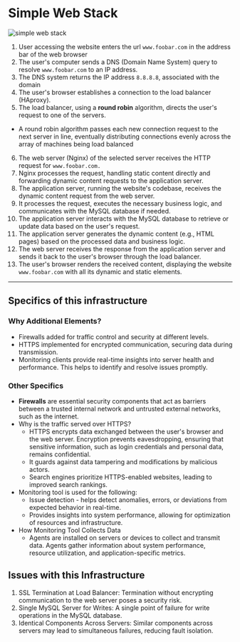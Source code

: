 # Simple Web Stack

![simple web stack](https://i.imgur.com/5kAJsjn.png)

1. User accessing the website enters the url `www.foobar.com` in the address bar of the web browser
2. The user's computer sends a DNS (Domain Name System) query to resolve `www.foobar.com` to an IP address.
3. The DNS system returns the IP address `8.8.8.8`, associated with the domain
4. The user's browser establishes a connection to the load balancer (HAproxy).
5. The load balancer, using a **round robin** algorithm, directs the user's request to one of the servers.
- A round robin algorithm passes each new connection request to the next server in line, eventually distributing connections evenly across the array of machines being load balanced
6. The web server (Nginx) of the selected server receives the HTTP request for `www.foobar.com.`
7. Nginx processes the request, handling static content directly and forwarding dynamic content requests to the application server.
8. The application server, running the website's codebase, receives the dynamic content request from the web server.
9. It processes the request, executes the necessary business logic, and communicates with the MySQL database if needed.
10. The application server interacts with the MySQL database to retrieve or update data based on the user's request.
11. The application server generates the dynamic content (e.g., HTML pages) based on the processed data and business logic.
12. The web server receives the response from the application server and sends it back to the user's browser through the load balancer.
13. The user's browser renders the received content, displaying the website `www.foobar.com` with all its dynamic and static elements.

---

## Specifics of this infrastructure
### Why Additional Elements?
- Firewalls added for traffic control and security at different levels.
- HTTPS implemented for encrypted communication, securing data during transmission.
- Monitoring clients provide real-time insights into server health and performance. This helps to identify and resolve issues promptly.

### Other Specifics
- **Firewalls** are essential security components that act as barriers between a trusted internal network and untrusted external networks, such as the internet.
- Why is the traffic served over HTTPS?
    - HTTPS encrypts data exchanged between the user's browser and the web server. Encryption prevents eavesdropping, ensuring that sensitive information, such as login credentials and personal data, remains confidential.
    - It guards against data tampering and modifications by malicious actors.
    - Search engines prioritize HTTPS-enabled websites, leading to improved search rankings.
- Monitoring tool is used for the following:
    - Issue detection - helps detect anomalies, errors, or deviations from expected behavior in real-time.
    - Provides insights into system performance, allowing for optimization of resources and infrastructure.
- How Monitoring Tool Collects Data
    - Agents are installed on servers or devices to collect and transmit data. Agents gather information about system performance, resource utilization, and application-specific metrics.

## Issues with this Infrastructure
1. SSL Termination at Load Balancer:
Termination without encrypting communication to the web server poses a security risk.
2. Single MySQL Server for Writes:
A single point of failure for write operations in the MySQL database.
3. Identical Components Across Servers:
Similar components across servers may lead to simultaneous failures, reducing fault isolation.
